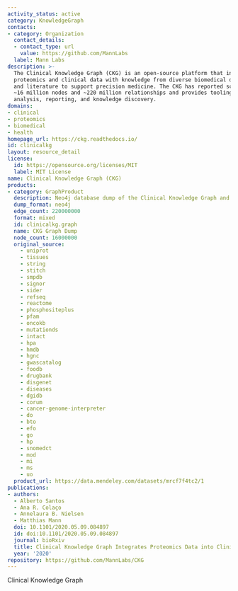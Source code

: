 ```yaml
---
activity_status: active
category: KnowledgeGraph
contacts:
- category: Organization
  contact_details:
  - contact_type: url
    value: https://github.com/MannLabs
  label: Mann Labs
description: >-
  The Clinical Knowledge Graph (CKG) is an open-source platform that integrates
  proteomics and clinical data with knowledge from diverse biomedical databases
  and literature to support precision medicine. The CKG has reported scale of
  ~16 million nodes and ~220 million relationships and provides tooling for
  analysis, reporting, and knowledge discovery.
domains:
- clinical
- proteomics
- biomedical
- health
homepage_url: https://ckg.readthedocs.io/
id: clinicalkg
layout: resource_detail
license:
  id: https://opensource.org/licenses/MIT
  label: MIT License
name: Clinical Knowledge Graph (CKG)
products:
- category: GraphProduct
  description: Neo4j database dump of the Clinical Knowledge Graph and additional relationships
  dump_format: neo4j
  edge_count: 220000000
  format: mixed
  id: clinicalkg.graph
  name: CKG Graph Dump
  node_count: 16000000
  original_source:
    - uniprot
    - tissues
    - string
    - stitch
    - smpdb
    - signor
    - sider
    - refseq
    - reactome
    - phosphositeplus
    - pfam
    - oncokb
    - mutationds
    - intact
    - hpa
    - hmdb
    - hgnc
    - gwascatalog
    - foodb
    - drugbank
    - disgenet
    - diseases
    - dgidb
    - corum
    - cancer-genome-interpreter
    - do
    - bto
    - efo
    - go
    - hp
    - snomedct
    - mod
    - mi
    - ms
    - uo
  product_url: https://data.mendeley.com/datasets/mrcf7f4tc2/1
publications:
- authors:
  - Alberto Santos
  - Ana R. Colaço
  - Annelaura B. Nielsen
  - Matthias Mann
  doi: 10.1101/2020.05.09.084897
  id: doi:10.1101/2020.05.09.084897
  journal: bioRxiv
  title: Clinical Knowledge Graph Integrates Proteomics Data into Clinical Decision-Making
  year: '2020'
repository: https://github.com/MannLabs/CKG
---
```

Clinical Knowledge Graph

